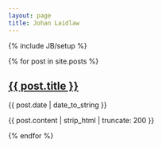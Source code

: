 ```yaml
---
layout: page
title: Johan Laidlaw
---
```

{% include JB/setup %}

{% for post in site.posts %}
<div class="post">
    <h2><a href="{{ BASE_PATH }}{{ post.url }}">{{ post.title }}</a></h2>
    <p>
      <span>{{ post.date | date_to_string }}</span>
    </p>
    <p>
      {{ post.content | strip_html | truncate: 200 }}
    </p>
  
</div>
{% endfor %}